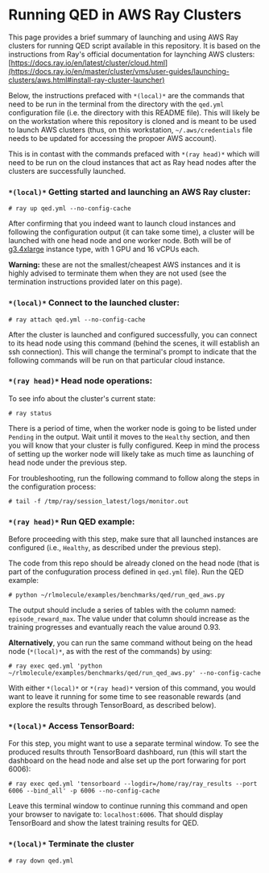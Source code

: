 # Running QED in AWS Ray Clusters

This page provides a brief summary of launching and using AWS Ray clusters for running QED script available in this repository.
It is based on the instructions from Ray's official documentation for laynching AWS clusters: [https://docs.ray.io/en/latest/cluster/cloud.html](https://docs.ray.io/en/master/cluster/vms/user-guides/launching-clusters/aws.html#install-ray-cluster-launcher)

Below, the instructions prefaced with `*(local)*` are the commands that need to be run in the terminal 
from the directory with the `qed.yml` configuration file (i.e. the directory with this README file). This will likely 
be on the workstation where this repository is cloned and is meant to be used to launch AWS clusters (thus, on this workstation, `~/.aws/credentials` file
needs to be updated for accessing the propoer AWS account). 

This is in contast with the commands prefaced with `*(ray head)*` which will need to be run on the cloud instances that act as Ray head nodes after the clusters are successfully launched.

### `*(local)*` Getting started and launching an AWS Ray cluster:

`# ray up qed.yml --no-config-cache`

After confirming that you indeed want to launch cloud instances and following the configuration output (it can take some time), a cluster will be launched 
with one head node and one worker node. Both will be of [g3.4xlarge](https://aws.amazon.com/about-aws/whats-new/2018/10/introducing-a-new-size-for-amazon-ec2-g3-graphics-accelerated-instances/) instance type, 
with 1 GPU and 16 vCPUs each. 

**Warning:** these are not the smallest/cheapest AWS instances and it is highly advised to terminate them when they are not used
(see the termination instructions provided later on this page).

### `*(local)*` Connect to the launched cluster:

`# ray attach qed.yml --no-config-cache`

After the cluster is launched and configured successfully, you can connect to its head node using this command (behind the scenes, it will establish an ssh connection).
This will change the terminal's prompt to indicate that the following commands will be run on that particular cloud instance.

### `*(ray head)*` Head node operations:

To see info about the cluster's current state:

`# ray status`

There is a period of time, when the worker node is going to be listed under `Pending` in the output. Wait until it moves to the `Healthy` section, and then you
will know that your cluster is fully configured. Keep in mind the process of setting up the worker node will likely take as much time as launching of head node under the previous step.

For troubleshooting, run the following command to follow along the steps in the configuration process:

`# tail -f /tmp/ray/session_latest/logs/monitor.out`

### `*(ray head)*` Run QED example:

Before proceeding with this step, make sure that all launched instances are configured (i.e., `Healthy`, as described under the previous step).

The code from this repo should be already cloned on the head node (that is part of the confuguration process defined in `qed.yml` file). Run the QED example:

`# python ~/rlmolecule/examples/benchmarks/qed/run_qed_aws.py`

The output should include a series of tables with the column named: `episode_reward_max`. The value under that column should increase as the training progresses and evantually reach the value around 0.93.

**Alternatively**, you can run the same command without being on the head node (`*(local)*`, as with the rest of the commands) by using:

`# ray exec qed.yml 'python ~/rlmolecule/examples/benchmarks/qed/run_qed_aws.py' --no-config-cache`

With either `*(local)*` or `*(ray head)*` version of this command, you would want to leave it running for some time to see reasonable rewards (and explore the results through TensorBoard, as described below). 

### `*(local)*` Access TensorBoard:

For this step, you might want to use a separate terminal window. To see the produced results throuth TensorBoard dashboard, run (this will start the dashboard on the head node and alse set up the port forwaring for port 6006):

`# ray exec qed.yml 'tensorboard --logdir=/home/ray/ray_results --port 6006 --bind_all' -p 6006 --no-config-cache`

Leave this terminal window to continue running this command and open your browser to navigate to: `localhost:6006`. That should display TensorBoard and show the latest training results for QED. 

### `*(local)*` Terminate the cluster

`# ray down qed.yml`
